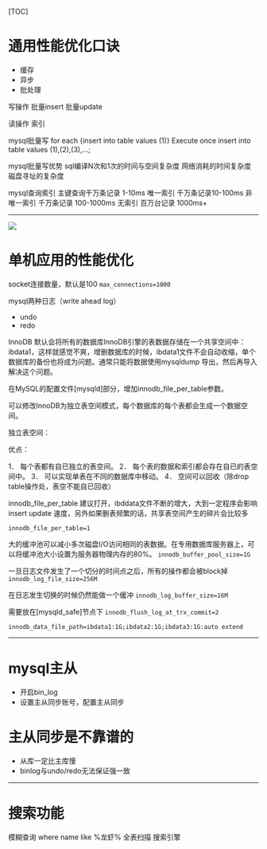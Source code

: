 [TOC]

# 通用性能优化口诀
+ 缓存
+ 异步
+ 批处理

写操作
批量insert
批量update

读操作
索引

mysql批量写
for each {insert into table values (1)}
Execute once insert into table values (1),(2),(3),...;

mysql批量写优势
sql编译N次和1次的时间与空间复杂度
网络消耗的时间复杂度
磁盘寻址的复杂度

mysql查询索引
主键查询千万条记录 1-10ms
唯一索引 千万条记录10-100ms
非唯一索引 千万条记录 100-1000ms
无索引 百万台记录 1000ms+

---
![](https://raw.githubusercontent.com/1990frog/imagebed/default/1602319986_20200423003724546_1436337419.png)

# 单机应用的性能优化
socket连接数量，默认是100
`max_connections=1000`

mysql两种日志（write ahead log）
+ undo
+ redo

InnoDB 默认会将所有的数据库InnoDB引擎的表数据存储在一个共享空间中：ibdata1，这样就感觉不爽，增删数据库的时候，ibdata1文件不会自动收缩，单个数据库的备份也将成为问题。通常只能将数据使用mysqldump 导出，然后再导入解决这个问题。

在MySQL的配置文件[mysqld]部分，增加innodb_file_per_table参数。

可以修改InnoDB为独立表空间模式，每个数据库的每个表都会生成一个数据空间。

独立表空间：

优点：

1． 每个表都有自已独立的表空间。
2． 每个表的数据和索引都会存在自已的表空间中。
3． 可以实现单表在不同的数据库中移动。
4． 空间可以回收（除drop table操作处，表空不能自已回收）

innodb_file_per_table 建议打开，ibddata文件不断的增大，大到一定程序会影响insert  update 速度，另外如果删表频繁的话，共享表空间产生的碎片会比较多

`innodb_file_per_table=1`

大的缓冲池可以减小多次磁盘I/O访问相同的表数据。在专用数据库服务器上，可以将缓冲池大小设置为服务器物理内存的80%。
`innodb_buffer_pool_size=1G`

一旦日志文件发生了一个切分的时间点之后，所有的操作都会被block掉
`innodb_log_file_size=256M`

在日志发生切换的时候仍然能做一个缓冲
`innodb_log_buffer_size=16M`

需要放在[mysqld_safe]节点下
`innodb_flush_log_at_trx_commit=2`

`innodb_data_file_path=ibdata1:1G;ibdata2:1G;ibdata3:1G:auto extend`

---
# mysql主从
+ 开启bin_log
+ 设置主从同步账号，配置主从同步

# 主从同步是不靠谱的
+ 从库一定比主库慢
+ binlog与undo/redo无法保证强一致

---
# 搜索功能
模糊查询 where name like %龙虾% 全表扫描
搜索引擎